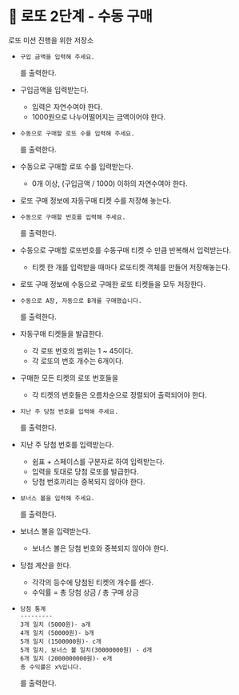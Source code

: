# 🚀 로또 2단계 - 수동 구매
로또 미션 진행을 위한 저장소

- ```
  구입 금액을 입력해 주세요.
  ```
  를 출력한다.
  
- 구입금액을 입력받는다.
  - 입력은 자연수여야 한다.
  - 1000원으로 나누어떨어지는 금액이어야 한다.
  
- ```
  수동으로 구매할 로또 수를 입력해 주세요.
  ```
  를 출력한다.


- 수동으로 구매할 로또 수를 입력받는다.
  - 0개 이상, (구입금액 / 1000) 이하의 자연수여야 한다.
  
- 로또 구매 정보에 자동구매 티켓 수를 저장해 놓는다.

- ```
  수동으로 구매할 번호를 입력해 주세요.
  ```
  를 출력한다.

- 수동으로 구매할 로또번호를 수동구매 티켓 수 만큼 반복해서 입력받는다.
  - 티켓 한 개를 입력받을 때마다 로또티켓 객체를 만들어 저장해놓는다.
  
- 로또 구매 정보에 수동으로 구매한 로또 티켓들을 모두 저장한다.

- ```
  수동으로 A장, 자동으로 B개를 구매했습니다.
  ```
  를 출력한다.

- 자동구매 티켓들을 발급한다.
  - 각 로또 번호의 범위는 1 ~ 45이다.
  - 각 로또의 번호 개수는 6개이다.
    
- 구매한 모든 티켓의 로또 번호들을
  - 각 티켓의 번호들은 오름차순으로 정렬되어 출력되어야 한다.

- ```
  지난 주 당첨 번호를 입력해 주세요.
  ```
  를 출력한다.

- 지난 주 당첨 번호를 입력받는다.
  - 쉼표 + 스페이스를 구분자로 하여 입력받는다.
  - 입력을 토대로 당첨 로또를 발급한다.
  - 당첨 번호끼리는 중복되지 않아야 한다.

- ```
  보너스 볼을 입력해 주세요.
  ```
  를 출력한다.

- 보너스 볼을 입력받는다.
  - 보너스 볼은 당첨 번호와 중복되지 않아야 한다.

- 당첨 계산을 한다.
  - 각각의 등수에 당첨된 티켓의 개수를 센다.
  - 수익률 = 총 당첨 상금 / 총 구매 상금 

- ```
  당첨 통계
  ---------
  3개 일치 (5000원)- a개
  4개 일치 (50000원)- b개
  5개 일치 (1500000원)- c개
  5개 일치, 보너스 볼 일치(30000000원) - d개
  6개 일치 (2000000000원)- e개
  총 수익률은 x%입니다.
  ```
  를 출력한다.

